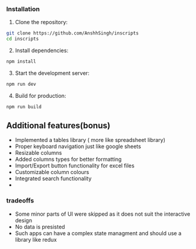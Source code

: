 
### Installation

1. Clone the repository:
```bash
git clone https://github.com/AnshhSingh/inscripts
cd inscripts
```

2. Install dependencies:
```bash
npm install
```

3. Start the development server:
```bash
npm run dev
```

4. Build for production:
```bash
npm run build
```
## Additional features(bonus)
- Implemented a tables library ( more like spreadsheet library)
- Proper keyboard navigation just like google sheets
- Resizable columns 
- Added columns types for better formatting
- Import/Export button functionality for excel files
- Customizable column colours
- Integrated search functionality
- 
### tradeoffs
- Some minor parts of UI were skipped as it does not suit the interactive design
- No data is presisted
- Such apps can have a complex state managment and should use a library like redux
